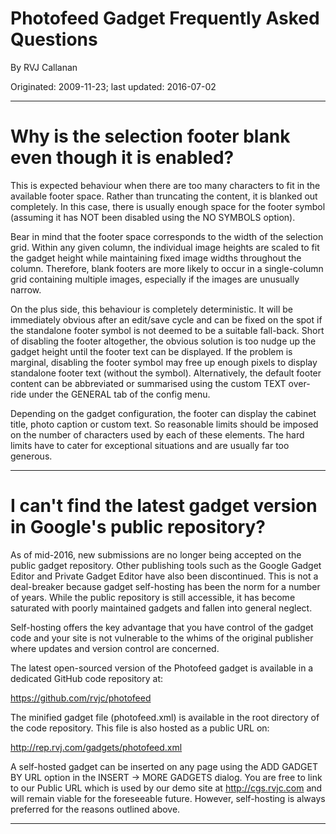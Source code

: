 # Photofeed Gadget Frequently Asked Questions

By RVJ Callanan

Originated: 2009-11-23; last updated: 2016-07-02

------------------------------------------------------------------------------

# Why is the selection footer blank even though it is enabled?

This is expected behaviour when there are too many characters to fit in the
available footer space. Rather than truncating the content, it is blanked out
completely. In this case, there is usually enough space for the footer symbol
(assuming it has NOT been disabled using the NO SYMBOLS option).

Bear in mind that the footer space corresponds to the width of the selection
grid. Within any given column, the individual image heights are scaled to fit
the gadget height while maintaining fixed image widths throughout the column.
Therefore, blank footers are more likely to occur in a single-column grid
containing multiple images, especially if the images are unusually narrow. 

On the plus side, this behaviour is completely deterministic. It will be
immediately obvious after an edit/save cycle and can be fixed on the spot
if the standalone footer symbol is not deemed to be a suitable fall-back.
Short of disabling the footer altogether, the obvious solution is too nudge
up the gadget height until the footer text can be displayed. If the problem is
marginal, disabling the footer symbol may free up enough pixels to display
standalone footer text (without the symbol). Alternatively, the default footer
content can be abbreviated or summarised using the custom TEXT over-ride under
the GENERAL tab of the config menu.

Depending on the gadget configuration, the footer can display the cabinet
title, photo caption or custom text. So reasonable limits should be imposed
on the number of characters used by each of these elements. The hard limits
have to cater for exceptional situations and are usually far too generous.

------------------------------------------------------------------------------


# I can't find the latest gadget version in Google's public repository?

As of mid-2016, new submissions are no longer being accepted on the public
gadget repository. Other publishing tools such as the Google Gadget Editor and
Private Gadget Editor have also been discontinued. This is not a deal-breaker
because gadget self-hosting has been the norm for a number of years. While the
public repository is still accessible, it has become saturated with poorly
maintained gadgets and fallen into general neglect.

Self-hosting offers the key advantage that you have control of the gadget code
and your site is not vulnerable to the whims of the original publisher where
updates and version control are concerned.

The latest open-sourced version of the Photofeed gadget is available in a
dedicated GitHub code repository at:

https://github.com/rvjc/photofeed

The minified gadget file (photofeed.xml) is available in the root directory
of the code repository. This file is also hosted as a public URL on:

http://rep.rvj.com/gadgets/photofeed.xml

A self-hosted gadget can be inserted on any page using the ADD GADGET BY URL
option in the INSERT -> MORE GADGETS dialog. You are free to link to our
Public URL which is used by our demo site at http://cgs.rvjc.com and will
remain viable for the foreseeable future. However, self-hosting is always
preferred for the reasons outlined above.

------------------------------------------------------------------------------
